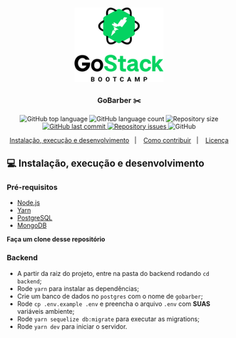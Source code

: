 <h1 align="center">
	<img alt="GoStack" src=".github/GoStackLogo.png" width="200px" />
</h1>

<h3 align="center">
  GoBarber ✂️
</h3>

<p align="center">
  <img alt="GitHub top language" src="https://img.shields.io/github/languages/top/emersonefm/projetogobarber">
  
  <img alt="GitHub language count" src="https://img.shields.io/github/languages/count/emersonefm/projetogobarber">
  
  <img alt="Repository size" src="https://img.shields.io/github/repo-size/emersonefm/gobarber">
  
  <a href="https://github.com/EliasGcf/gobarber/commits/master">
    <img alt="GitHub last commit" src="https://img.shields.io/github/last-commit/emersonefm/projetogobarber">
  </a>
  
  <a href="https://github.com/EliasGcf/gobarber/issues">
    <img alt="Repository issues" src="https://img.shields.io/github/issues/emersonefm/projetogobarber">
  </a>
  
  <img alt="GitHub" src="https://img.shields.io/github/license/emersonefm/projetogobarber">
</p>

<p align="center">
  <a href="#-instalação-execução-e-desenvolvimento">Instalação, execução e desenvolvimento</a>&nbsp;&nbsp;&nbsp;|&nbsp;&nbsp;&nbsp;
  <a href="#-como-contribuir">Como contribuir</a>&nbsp;&nbsp;&nbsp;|&nbsp;&nbsp;&nbsp;
  <a href="#-licença">Licença</a>
</p>

## 💻 Instalação, execução e desenvolvimento

### Pré-requisitos

- [Node.js](https://nodejs.org/en/)
- [Yarn](https://yarnpkg.com/)
- [PostgreSQL](https://www.postgresql.org/)
- [MongoDB](https://www.mongodb.com/)

**Faça um clone desse repositório**

### Backend

- A partir da raiz do projeto, entre na pasta do backend rodando `cd backend`;
- Rode `yarn` para instalar as dependências;
- Crie um banco de dados no `postgres` com o nome de `gobarber`;
- Rode `cp .env.example .env` e preencha o arquivo `.env` com **SUAS** variáveis ambiente;
- Rode `yarn sequelize db:migrate` para executar as migrations;
- Rode `yarn dev` para iniciar o servidor.
